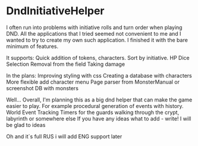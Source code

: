 # DndInitiativeHelper

I often run into problems with initiative rolls and turn order when playing DND. All the applications that I tried seemed not convenient to me and I wanted to try to create my own such application. I finished it with the bare minimum of features. 

It supports:
Quick addition of tokens, characters. 
Sort by initiative.
HP Dice Selection
Removal from the field
Taking damage

In the plans:
Improving styling with css
Creating a database with characters
More flexible add character menu
Page parser from MonsterManual or screenshot
DB with monsters

Well... Overall, I'm planning this as a big dnd helper that can make the game easier to play. For example procedural generation of events with history. World Event Tracking Timers for the guards walking through the crypt, labyrinth or somewhere else If you have any ideas what to add - write! I will be glad to ideas


Oh and it`s full RUS i will add ENG support later
